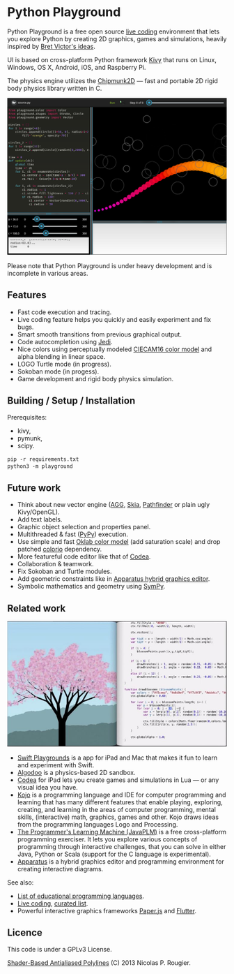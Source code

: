 # Python Playground

Python Playground is a free open source [live coding](https://en.wikipedia.org/wiki/Live_coding) environment that lets you explore Python by creating 2D graphics, games and simulations, heavily inspired by [Bret Victor's ideas](http://worrydream.com/#!/LearnableProgramming).

UI is based on cross-platform Python framework [Kivy](https://kivy.org/) that runs on Linux, Windows, OS X, Android, iOS, and Raspberry Pi.

The physics engine utilizes the [Chipmunk2D](https://chipmunk-physics.net/) — fast and portable 2D rigid body physics library written in C.

![Screenshot](https://github.com/dsv57/playground/blob/master/playground/data/images/scr.png)

Please note that Python Playground is under heavy development and is incomplete in various areas.

## Features

* Fast code execution and tracing.
* Live coding feature helps you quickly and easily experiment and fix bugs.
* Smart smooth transitions from previous graphical output.
* Code autocompletion using [Jedi](https://jedi.readthedocs.io/en/latest/).
* Nice colors using perceptually modeled [CIECAM16 color model](https://onlinelibrary.wiley.com/doi/abs/10.1002/col.22131) and alpha blending in linear space.
* LOGO Turtle mode (in progress).
* Sokoban mode (in progess).
* Game development and rigid body physics simulation.


## Building / Setup / Installation

Prerequisites:
* kivy,
* pymunk,
* scipy.

```
pip -r requirements.txt
python3 -m playground
```


## Future work

* Think about new vector engine ([AGG](https://en.wikipedia.org/wiki/Anti-Grain_Geometry), [Skia](https://skia.org/), [Pathfinder](https://github.com/servo/pathfinder) or plain ugly Kivy/OpenGL).
* Add text labels.
* Graphic object selection and properties panel.
* Multithreaded & fast ([PyPy](https://www.pypy.org/)) execution.
* Use simple and fast [Oklab color model](https://bottosson.github.io/posts/oklab/) (add saturation scale) and drop patched [colorio](https://github.com/nschloe/colorio) dependency.
* More featureful code editor like that of [Codea](https://codea.io/).
* Collaboration & teamwork.
* Fix Sokoban and Turtle modules.
* Add geometric constraints like in [Apparatus hybrid graphics editor](http://aprt.us/).
* Symbolic mathematics and geometry using [SymPy](https://docs.sympy.org/latest/index.html).


## Related work

[![Bret Victor — Inventing on Principle](https://github.com/dsv57/playground/blob/master/playground/data/images/inventing-on-principle.jpg)](https://vimeo.com/38272912)

* [Swift Playgrounds](https://www.apple.com/swift/playgrounds/) is a app for iPad and Mac that makes it fun to learn and experiment with Swift.
* [Algodoo](http://www.algodoo.com/) is a physics-based 2D sandbox.
* [Codea](https://codea.io/) for iPad lets you create games and simulations in Lua — or any visual idea you have. 
* [Kojo](https://www.kogics.net/kojo) is a programming language and IDE for computer programming and learning that has many different features that enable playing, exploring, creating, and learning in the areas of computer programming, mental skills, (interactive) math, graphics, games and other. Kojo draws ideas from the programming languages Logo and Processing.
* [The Programmer's Learning Machine (JavaPLM)](http://people.irisa.fr/Martin.Quinson/Teaching/PLM/index.html) is a free cross-platform programming exerciser. It lets you explore various concepts of programming through interactive challenges, that you can solve in either Java, Python or Scala (support for the C language is experimental).
* [Apparatus](http://aprt.us/) is a hybrid graphics editor and programming environment for creating interactive diagrams.

See also:
* [List of educational programming languages](https://en.wikipedia.org/wiki/List_of_educational_programming_languages).
* [Live coding](https://en.wikipedia.org/wiki/Live_coding), [curated list](https://github.com/toplap/awesome-livecoding).
* Powerful interactive graphics frameworks [Paper.js](http://paperjs.org/) and [Flutter](https://docs.flutter.dev/).

## Licence

This code is under a GPLv3 License.

[Shader-Based Antialiased Polylines](https://jcgt.org/published/0002/02/08/) (C) 2013 Nicolas P. Rougier.

